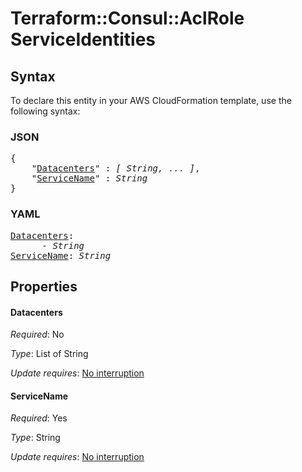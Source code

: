 # Terraform::Consul::AclRole ServiceIdentities

## Syntax

To declare this entity in your AWS CloudFormation template, use the following syntax:

### JSON

<pre>
{
    "<a href="#datacenters" title="Datacenters">Datacenters</a>" : <i>[ String, ... ]</i>,
    "<a href="#servicename" title="ServiceName">ServiceName</a>" : <i>String</i>
}
</pre>

### YAML

<pre>
<a href="#datacenters" title="Datacenters">Datacenters</a>: <i>
      - String</i>
<a href="#servicename" title="ServiceName">ServiceName</a>: <i>String</i>
</pre>

## Properties

#### Datacenters

_Required_: No

_Type_: List of String

_Update requires_: [No interruption](https://docs.aws.amazon.com/AWSCloudFormation/latest/UserGuide/using-cfn-updating-stacks-update-behaviors.html#update-no-interrupt)

#### ServiceName

_Required_: Yes

_Type_: String

_Update requires_: [No interruption](https://docs.aws.amazon.com/AWSCloudFormation/latest/UserGuide/using-cfn-updating-stacks-update-behaviors.html#update-no-interrupt)

